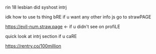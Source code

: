 rin 18 lesbian did syshost intrj

idk how to use ts thing bRE
if u want any other info js go to strawPAGE

https://evil-num.straw.page
<- if u didn't see on profiLE

quick look at intrj section if u caRE

https://rentry.co/100million
